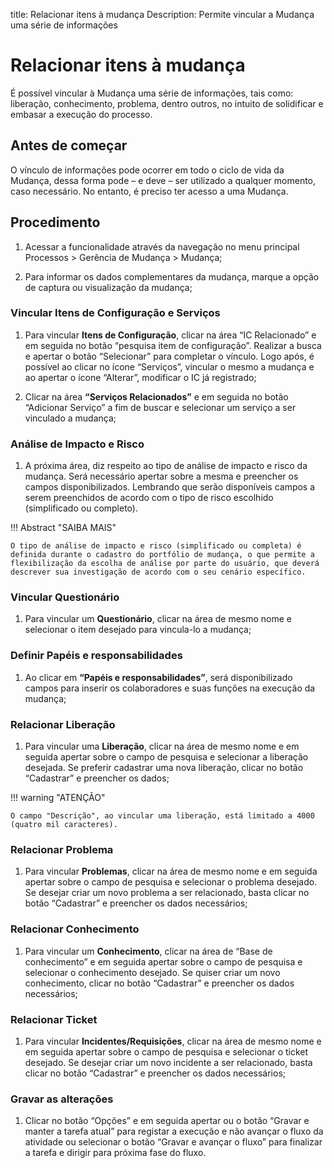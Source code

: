 title: Relacionar itens à mudança
Description: Permite vincular a Mudança uma série de informações

# Relacionar itens à mudança

É possível vincular à Mudança uma série de informações, tais como: liberação, conhecimento, problema, dentro outros, no intuito de solidificar e embasar a execução do processo.

## Antes de começar

O vínculo de informações pode ocorrer em todo o ciclo de vida da Mudança, dessa
forma pode – e deve – ser utilizado a qualquer momento, caso necessário. No
entanto, é preciso ter acesso a uma Mudança.

## Procedimento

1.  Acessar a funcionalidade através da navegação no menu principal Processos \>
    Gerência de Mudança \> Mudança;

2.  Para informar os dados complementares da mudança, marque a opção de captura
    ou visualização da mudança;

### Vincular Itens de Configuração e Serviços

1.  Para vincular **Itens de Configuração**, clicar na área “IC Relacionado” e em
    seguida no botão “pesquisa item de configuração”. Realizar a busca e apertar
    o botão “Selecionar” para completar o vínculo. Logo após, é possível ao clicar no
    ícone “Serviços”, vincular o mesmo a mudança e ao apertar o ícone “Alterar”,
    modificar o IC já registrado;

1.  Clicar na área **“Serviços Relacionados”** e em seguida no botão “Adicionar
    Serviço” a fim de buscar e selecionar um serviço a ser vinculado a mudança;

### Análise de Impacto e Risco

1.  A próxima área, diz respeito ao tipo de análise de impacto e risco da
    mudança. Será necessário apertar sobre a mesma e preencher os campos
    disponibilizados. Lembrando que serão disponíveis campos a serem preenchidos de acordo com o tipo de risco escolhido (simplificado ou completo).

!!! Abstract "SAIBA MAIS"

    O tipo de análise de impacto e risco (simplificado ou completa) é definida durante o cadastro do portfólio de mudança, o que permite a flexibilização da escolha de análise por parte do usuário, que deverá descrever sua investigação de acordo com o seu cenário específico.

### Vincular Questionário

1.  Para vincular um **Questionário**, clicar na área de mesmo nome e selecionar o
    item desejado para vincula-lo a mudança;

### Definir Papéis e responsabilidades

1.  Ao clicar em **“Papéis e responsabilidades”**, será disponibilizado campos para
    inserir os colaboradores e suas funções na execução da mudança;

### Relacionar Liberação

1.  Para vincular uma **Liberação**, clicar na área de mesmo nome e em seguida
    apertar sobre o campo de pesquisa e selecionar a liberação desejada. Se
    preferir cadastrar uma nova liberação, clicar no botão “Cadastrar” e
    preencher os dados;

!!! warning "ATENÇÃO"

    O campo "Descrição", ao vincular uma liberação, está limitado a 4000 (quatro mil caracteres).

### Relacionar Problema

1.  Para vincular **Problemas**, clicar na área de mesmo nome e em seguida
    apertar sobre o campo de pesquisa e selecionar o problema desejado. Se
    desejar criar um novo problema a ser relacionado, basta clicar no botão
    “Cadastrar” e preencher os dados necessários;

### Relacionar Conhecimento

1.  Para vincular um **Conhecimento**, clicar na área de “Base de conhecimento”
    e em seguida apertar sobre o campo de pesquisa e selecionar o conhecimento
    desejado. Se quiser criar um novo conhecimento, clicar no botão “Cadastrar”
    e preencher os dados necessários;

### Relacionar Ticket

1.  Para vincular **Incidentes/Requisições**, clicar na área de mesmo nome e em
    seguida apertar sobre o campo de pesquisa e selecionar o ticket desejado. Se
    desejar criar um novo incidente a ser relacionado, basta clicar no botão
    “Cadastrar” e preencher os dados necessários;

### Gravar as alterações

1.  Clicar no botão “Opções” e em seguida apertar ou o botão “Gravar e manter a
    tarefa atual” para registar a execução e não avançar o fluxo da atividade ou
    selecionar o botão “Gravar e avançar o fluxo” para finalizar a tarefa e
    dirigir para próxima fase do fluxo.

<!-- !!! tip "About"

    <b>Product/Version:</b> CITSmart | 9.00 &nbsp;&nbsp;
    <b>Updated:</b>01/31/2019 – Larissa Lourenço
